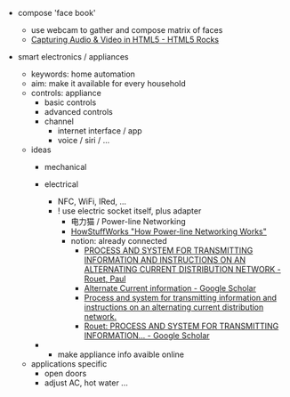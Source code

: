 *   compose 'face book'
    *   use webcam to gather and compose matrix of faces
    *   [Capturing Audio & Video in HTML5 - HTML5 Rocks](http://www.html5rocks.com/en/tutorials/getusermedia/intro/)
    
*   smart electronics / appliances
    *   keywords:   home automation
    *   aim: make it available for every household
    *   controls:   appliance
        *   basic controls
        *   advanced controls
        *   channel
            *   internet interface / app
            *   voice / siri / ...
    *   ideas
        *   mechanical
        *   electrical
            *   NFC, WiFi, IRed, ...
            *   ! use electric socket itself, plus adapter
                *   电力猫 / Power-line Networking
                  *  [HowStuffWorks "How Power-line Networking Works"](http://computer.howstuffworks.com/power-network.htm)
                *   notion: already connected
                    *   [PROCESS AND SYSTEM FOR TRANSMITTING INFORMATION AND INSTRUCTIONS ON AN ALTERNATING CURRENT DISTRIBUTION NETWORK - Rouet, Paul](http://www.freepatentsonline.com/EP0038877.html)
                    *   [Alternate Current information - Google Scholar](http://scholar.google.com/scholar?q=Alternate+Current+information&btnG=&hl=en&as_sdt=0%2C5)
                    *   [Process and system for transmitting information and instructions on an alternating current distribution network.](http://www.freepatentsonline.com/EP0038877.pdf)
                    *   [Rouet: PROCESS AND SYSTEM FOR TRANSMITTING INFORMATION... - Google Scholar](http://scholar.google.com/scholar?q=related:BdK2Fdeae8EJ:scholar.google.com/&hl=en&as_sdt=0,5)
                    
        * * make appliance info avaible online
    *   applications specific
        *   open doors
        *   adjust AC, hot water ...
